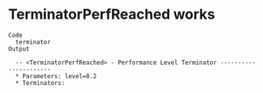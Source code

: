 # TerminatorPerfReached works

    Code
      terminator
    Output
      
      -- <TerminatorPerfReached> - Performance Level Terminator ----------------------
      * Parameters: level=0.2
      * Terminators:

